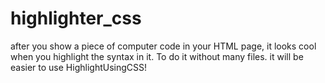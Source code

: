 # highlighter_css
after you show a piece of computer code in your HTML page, it looks cool when you highlight the syntax in it. To do it without many files. it will be easier to use HighlightUsingCSS!
